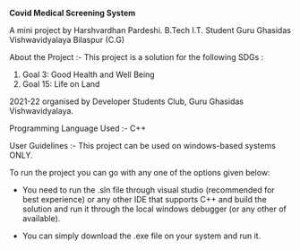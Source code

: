    **Covid Medical Screening System** 

A mini project by Harshvardhan Pardeshi.
B.Tech I.T. Student Guru Ghasidas Vishwavidyalaya Bilaspur (C.G)

About the Project :- This project is a solution for the following SDGs :
1. Goal 3: Good Health and Well Being
2. Goal 15: Life on Land

2021-22 organised by Developer Students Club, Guru Ghasidas Vishwavidyalaya.

Programming Language Used :- C++
 
User Guidelines :- This project can be used on windows-based systems ONLY.
           
To run the project you can go with any one of the options given below:
* You need to run the .sln file through visual studio (recommended for best experience) or any other IDE that supports C++
      and build the solution and run it through the local windows debugger (or any other of available).
                                                      
* You can simply download the .exe file on your system and run it.
